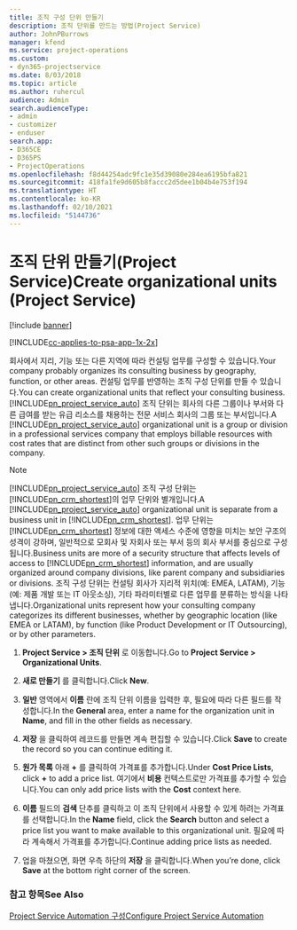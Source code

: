 ```yaml
---
title: 조직 구성 단위 만들기
description: 조직 단위를 만드는 방법(Project Service)
author: JohnPBurrows
manager: kfend
ms.service: project-operations
ms.custom:
- dyn365-projectservice
ms.date: 8/03/2018
ms.topic: article
ms.author: ruhercul
audience: Admin
search.audienceType:
- admin
- customizer
- enduser
search.app:
- D365CE
- D365PS
- ProjectOperations
ms.openlocfilehash: f8d44254adc9fc1e35d39080e284ea6195bfa821
ms.sourcegitcommit: 418fa1fe9d605b8faccc2d5dee1b04b4e753f194
ms.translationtype: HT
ms.contentlocale: ko-KR
ms.lasthandoff: 02/10/2021
ms.locfileid: "5144736"
---
```

# <a name="create-organizational-units-project-service"></a><span data-ttu-id="121a4-103">조직 단위 만들기(Project Service)</span><span class="sxs-lookup"><span data-stu-id="121a4-103">Create organizational units (Project Service)</span></span>

[!include [banner](../includes/psa-now-project-operations.md)]

[!INCLUDE[cc-applies-to-psa-app-1x-2x](../includes/cc-applies-to-psa-app-1x-2x.md)]

<span data-ttu-id="121a4-104">회사에서 지리, 기능 또는 다른 지역에 따라 컨설팅 업무를 구성할 수 있습니다.</span><span class="sxs-lookup"><span data-stu-id="121a4-104">Your company probably organizes its consulting business by geography, function, or other areas.</span></span> <span data-ttu-id="121a4-105">컨설팅 업무를 반영하는 조직 구성 단위를 만들 수 있습니다.</span><span class="sxs-lookup"><span data-stu-id="121a4-105">You can create organizational units that reflect your consulting business.</span></span> <span data-ttu-id="121a4-106">[!INCLUDE[pn_project_service_auto](../includes/pn-project-service-auto.md)] 조직 단위는 회사의 다른 그룹이나 부서와 다른 급여를 받는 유급 리소스를 채용하는 전문 서비스 회사의 그룹 또는 부서입니다.</span><span class="sxs-lookup"><span data-stu-id="121a4-106">A [!INCLUDE[pn_project_service_auto](../includes/pn-project-service-auto.md)] organizational unit is a group or division in a professional services company that employs billable resources with cost rates that are distinct from other such groups or divisions in the company.</span></span>  
  
> [!NOTE]
>  <span data-ttu-id="121a4-107">[!INCLUDE[pn_project_service_auto](../includes/pn-project-service-auto.md)] 조직 구성 단위는 [!INCLUDE[pn_crm_shortest](../includes/pn-crm-shortest.md)]의 업무 단위와 별개입니다.</span><span class="sxs-lookup"><span data-stu-id="121a4-107">A [!INCLUDE[pn_project_service_auto](../includes/pn-project-service-auto.md)] organizational unit is separate from a business unit in [!INCLUDE[pn_crm_shortest](../includes/pn-crm-shortest.md)].</span></span> <span data-ttu-id="121a4-108">업무 단위는 [!INCLUDE[pn_crm_shortest](../includes/pn-crm-shortest.md)] 정보에 대한 액세스 수준에 영향을 미치는 보안 구조의 성격이 강하며, 일반적으로 모회사 및 자회사 또는 부서 등의 회사 부서를 중심으로 구성됩니다.</span><span class="sxs-lookup"><span data-stu-id="121a4-108">Business units are more of a security structure that affects levels of access to [!INCLUDE[pn_crm_shortest](../includes/pn-crm-shortest.md)] information, and are usually organized around company divisions, like parent company and subsidiaries or divisions.</span></span> <span data-ttu-id="121a4-109">조직 구성 단위는 컨설팅 회사가 지리적 위치(예: EMEA, LATAM), 기능(예: 제품 개발 또는 IT 아웃소싱), 기타 파라미터별로 다른 업무를 분류하는 방식을 나타냅니다.</span><span class="sxs-lookup"><span data-stu-id="121a4-109">Organizational units represent how your consulting company categorizes its different businesses, whether by geographic location (like EMEA or LATAM), by function (like Product Development or IT Outsourcing), or by other parameters.</span></span>  
  
1.  <span data-ttu-id="121a4-110">**Project Service > 조직 단위** 로 이동합니다.</span><span class="sxs-lookup"><span data-stu-id="121a4-110">Go to **Project Service > Organizational Units**.</span></span>  
  
2.  <span data-ttu-id="121a4-111">**새로 만들기** 를 클릭합니다.</span><span class="sxs-lookup"><span data-stu-id="121a4-111">Click **New**.</span></span>  
  
3.  <span data-ttu-id="121a4-112">**일반** 영역에서 **이름** 란에 조직 단위 이름을 입력한 후, 필요에 따라 다른 필드를 작성합니다.</span><span class="sxs-lookup"><span data-stu-id="121a4-112">In the **General** area, enter a name for the organization unit in **Name**, and fill in the other fields as necessary.</span></span>  
  
4.  <span data-ttu-id="121a4-113">**저장** 을 클릭하여 레코드를 만들면 계속 편집할 수 있습니다.</span><span class="sxs-lookup"><span data-stu-id="121a4-113">Click **Save** to create the record so you can continue editing it.</span></span>  
  
5.  <span data-ttu-id="121a4-114">**원가 목록** 아래 **+** 를 클릭하여 가격표를 추가합니다.</span><span class="sxs-lookup"><span data-stu-id="121a4-114">Under **Cost Price Lists**, click **+** to add a price list.</span></span> <span data-ttu-id="121a4-115">여기에서 **비용** 컨텍스트로만 가격표를 추가할 수 있습니다.</span><span class="sxs-lookup"><span data-stu-id="121a4-115">You can only add price lists with the **Cost** context here.</span></span>  
  
6.  <span data-ttu-id="121a4-116">**이름** 필드의 **검색** 단추를 클릭하고 이 조직 단위에서 사용할 수 있게 하려는 가격표를 선택합니다.</span><span class="sxs-lookup"><span data-stu-id="121a4-116">In the **Name** field, click the **Search** button and select a price list you want to make available to this organizational unit.</span></span> <span data-ttu-id="121a4-117">필요에 따라 계속해서 가격표를 추가합니다.</span><span class="sxs-lookup"><span data-stu-id="121a4-117">Continue adding price lists as needed.</span></span>  
  
7.  <span data-ttu-id="121a4-118">업을 마쳤으면, 화면 우측 하단의 **저장** 을 클릭합니다.</span><span class="sxs-lookup"><span data-stu-id="121a4-118">When you’re done, click **Save** at the bottom right corner of the screen.</span></span>  
  
### <a name="see-also"></a><span data-ttu-id="121a4-119">참고 항목</span><span class="sxs-lookup"><span data-stu-id="121a4-119">See Also</span></span>  
 [<span data-ttu-id="121a4-120">Project Service Automation 구성</span><span class="sxs-lookup"><span data-stu-id="121a4-120">Configure Project Service Automation</span></span>](../psa/configure.md)
